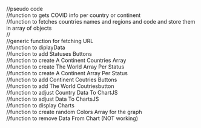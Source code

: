 //pseudo code  
//function to gets COVID info per country or continent  
//function to fetches countries names and regions and code and store them in array of objects  
//   
//generic function for fetching URL  
//function to diplayData  
//function to add Statuses Buttons   
//function to create A Continent Countries Array  
//function to create The World Array Per Status  
//function to create A Continent Array Per Status  
//function to add Continent Coutries Buttons  
//function to add The World Coutriesbutton   
//function to adjust Country Data To ChartJS  
//function to adjust Data To ChartsJS  
//function to display Charts  
//function to create random Colors Array for the graph  
//function to remove Data From Chart  (NOT working)
